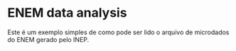 # ENEM data analysis

Este é um exemplo simples de como pode ser lido o arquivo de microdados do ENEM gerado pelo INEP.
